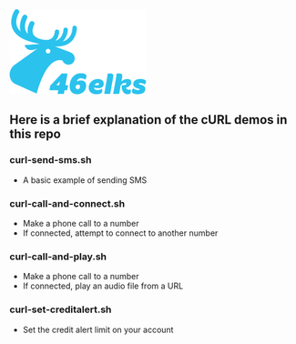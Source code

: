 ![46elks-logo](../../code-examples/logo-240x150.png)

## Here is a brief explanation of the cURL demos in this repo

### curl-send-sms.sh

* A basic example of sending SMS

### curl-call-and-connect.sh

* Make a phone call to a number
* If connected, attempt to connect to another number

### curl-call-and-play.sh

* Make a phone call to a number
* If connected, play an audio file from a URL

### curl-set-creditalert.sh

* Set the credit alert limit on your account